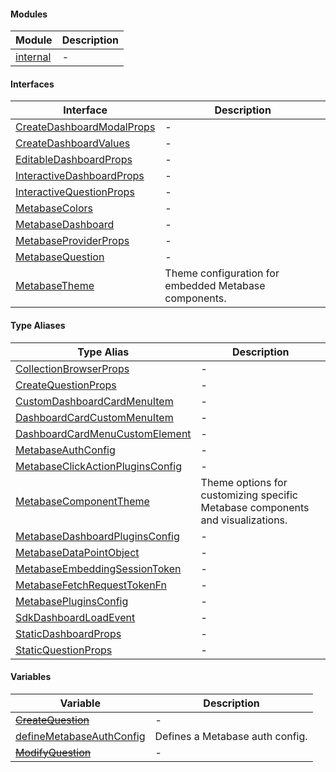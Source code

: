 #### Modules

| Module                             | Description |
| ---------------------------------- | ----------- |
| [internal](./api_html/internal.md) | -           |

#### Interfaces

| Interface                                                            | Description                                           |
| -------------------------------------------------------------------- | ----------------------------------------------------- |
| [CreateDashboardModalProps](./api_html/CreateDashboardModalProps.md) | -                                                     |
| [CreateDashboardValues](./api_html/CreateDashboardValues.md)         | -                                                     |
| [EditableDashboardProps](./api_html/EditableDashboardProps.md)       | -                                                     |
| [InteractiveDashboardProps](./api_html/InteractiveDashboardProps.md) | -                                                     |
| [InteractiveQuestionProps](./api_html/InteractiveQuestionProps.md)   | -                                                     |
| [MetabaseColors](./api_html/MetabaseColors.md)                       | -                                                     |
| [MetabaseDashboard](./api_html/MetabaseDashboard.md)                 | -                                                     |
| [MetabaseProviderProps](./api_html/MetabaseProviderProps.md)         | -                                                     |
| [MetabaseQuestion](./api_html/MetabaseQuestion.md)                   | -                                                     |
| [MetabaseTheme](./api_html/MetabaseTheme.md)                         | Theme configuration for embedded Metabase components. |

#### Type Aliases

| Type Alias                                                                         | Description                                                                    |
| ---------------------------------------------------------------------------------- | ------------------------------------------------------------------------------ |
| [CollectionBrowserProps](./api_html/CollectionBrowserProps.md)                     | -                                                                              |
| [CreateQuestionProps](./api_html/CreateQuestionProps.md)                           | -                                                                              |
| [CustomDashboardCardMenuItem](./api_html/CustomDashboardCardMenuItem.md)           | -                                                                              |
| [DashboardCardCustomMenuItem](./api_html/DashboardCardCustomMenuItem.md)           | -                                                                              |
| [DashboardCardMenuCustomElement](./api_html/DashboardCardMenuCustomElement.md)     | -                                                                              |
| [MetabaseAuthConfig](./api_html/MetabaseAuthConfig.md)                             | -                                                                              |
| [MetabaseClickActionPluginsConfig](./api_html/MetabaseClickActionPluginsConfig.md) | -                                                                              |
| [MetabaseComponentTheme](./api_html/MetabaseComponentTheme.md)                     | Theme options for customizing specific Metabase components and visualizations. |
| [MetabaseDashboardPluginsConfig](./api_html/MetabaseDashboardPluginsConfig.md)     | -                                                                              |
| [MetabaseDataPointObject](./api_html/MetabaseDataPointObject.md)                   | -                                                                              |
| [MetabaseEmbeddingSessionToken](./api_html/MetabaseEmbeddingSessionToken.md)       | -                                                                              |
| [MetabaseFetchRequestTokenFn](./api_html/MetabaseFetchRequestTokenFn.md)           | -                                                                              |
| [MetabasePluginsConfig](./api_html/MetabasePluginsConfig.md)                       | -                                                                              |
| [SdkDashboardLoadEvent](./api_html/SdkDashboardLoadEvent.md)                       | -                                                                              |
| [StaticDashboardProps](./api_html/StaticDashboardProps.md)                         | -                                                                              |
| [StaticQuestionProps](./api_html/StaticQuestionProps.md)                           | -                                                                              |

#### Variables

| Variable                                                           | Description                     |
| ------------------------------------------------------------------ | ------------------------------- |
| [~~CreateQuestion~~](./api_html/CreateQuestion.md)                 | -                               |
| [defineMetabaseAuthConfig](./api_html/defineMetabaseAuthConfig.md) | Defines a Metabase auth config. |
| [~~ModifyQuestion~~](./api_html/ModifyQuestion.md)                 | -                               |
